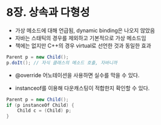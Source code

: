 # 8장. 상속과 다형성

- 가상 메소드에 대해 언급됨, dynamic binding은 나오지 않았음
- 자바는 스태틱의 경우를 제외하고 기본적으로 가상 메소드임
- 책에는 없지만 C++의 경우 virtual로 선언한 것과 동일한 효과

```java
Parent p = new Child();
p.doIt(); // 자식 클래스의 메소드 호출, 자바니까
```

- @override 어노테이션을 사용하면 실수를 막을 수 있다.

- instanceof를 이용해 다운캐스팅이 적합한지 확인할 수 있다.

```java
Parent p = new Child();
if (p instanceOf Child) {
    Child c = (Child) p;
}
```
